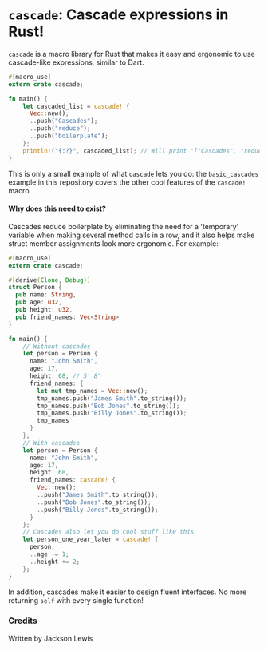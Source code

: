 # `cascade`: Cascade expressions in Rust!
`cascade` is a macro library for Rust that makes it easy and ergonomic
to use cascade-like expressions, similar to Dart.

```rust
#[macro_use]
extern crate cascade;

fn main() {
    let cascaded_list = cascade! {
      Vec::new();
      ..push("Cascades");
      ..push("reduce");
      ..push("boilerplate");
    };
    println!("{:?}", cascaded_list); // Will print '["Cascades", "reduce", "boilerplate"]'
}
```

This is only a small example of what `cascade` lets you do:
the `basic_cascades` example in this repository covers the other
cool features of the `cascade!` macro.

#### Why does this need to exist?
Cascades reduce boilerplate by eliminating the need for a 'temporary'
variable when making several method calls in a row, and it also
helps make struct member assignments look more ergonomic. For
example:
```rust
#[macro_use]
extern crate cascade;

#[derive(Clone, Debug)]
struct Person {
  pub name: String,
  pub age: u32,
  pub height: u32,
  pub friend_names: Vec<String>
}

fn main() {
    // Without cascades
    let person = Person {
      name: "John Smith",
      age: 17,
      height: 68, // 5' 8"
      friend_names: {
        let mut tmp_names = Vec::new();
        tmp_names.push("James Smith".to_string());
        tmp_names.push("Bob Jones".to_string());
        tmp_names.push("Billy Jones".to_string());
        tmp_names
      }
    };
    // With cascades
    let person = Person {
      name: "John Smith",
      age: 17,
      height: 68,
      friend_names: cascade! {
        Vec::new();
        ..push("James Smith".to_string());
        ..push("Bob Jones".to_string());
        ..push("Billy Jones".to_string());
      }
    };
    // Cascades also let you do cool stuff like this
    let person_one_year_later = cascade! {
      person;
      ..age += 1;
      ..height += 2;
    };
}
```

In addition, cascades make it easier to design fluent interfaces.
No more returning `self` with every single function!

### Credits
Written by Jackson Lewis